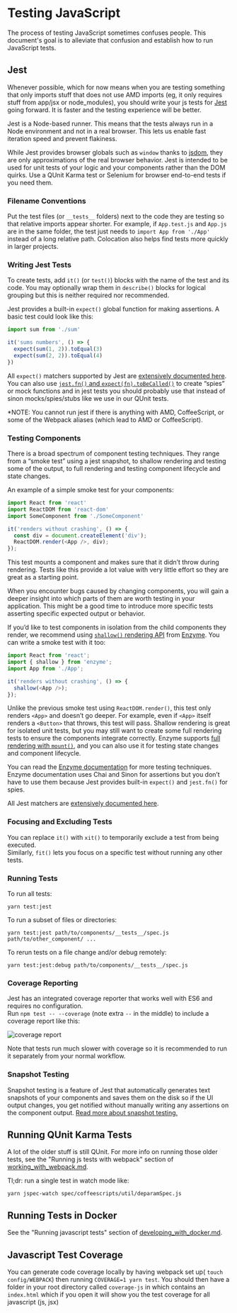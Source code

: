 # Testing JavaScript

The process of testing JavaScript sometimes confuses people. This document's goal
is to alleviate that confusion and establish how to run JavaScript tests.

## Jest
Whenever possible, which for now means when you are testing something that only imports
stuff that does not use AMD imports (eg, it only requires
stuff from app/jsx or node_modules), you should write your js tests for
[Jest](https://facebook.github.io/jest/) going forward. It is faster and the testing experience will be better.

Jest is a Node-based runner. This means that the tests always run in a Node environment and not in a real browser. This lets us enable fast iteration speed and prevent flakiness.

While Jest provides browser globals such as `window` thanks to [jsdom](https://github.com/tmpvar/jsdom), they are only approximations of the real browser behavior. Jest is intended to be used for unit tests of your logic and your components rather than the DOM quirks. Use a QUnit Karma test or Selenium for browser end-to-end tests if you need them.

### Filename Conventions

Put the test files (or `__tests__` folders) next to the code they are testing so that relative imports appear shorter. For example, if `App.test.js` and `App.js` are in the same folder, the test just needs to `import App from './App'` instead of a long relative path. Colocation also helps find tests more quickly in larger projects.

### Writing Jest Tests

To create tests, add `it()` (or `test()`) blocks with the name of the test and its code. You may optionally wrap them in `describe()` blocks for logical grouping but this is neither required nor recommended.

Jest provides a built-in `expect()` global function for making assertions. A basic test could look like this:

```js
import sum from './sum'

it('sums numbers', () => {
  expect(sum(1, 2)).toEqual(3)
  expect(sum(2, 2)).toEqual(4)
})
```

All `expect()` matchers supported by Jest are [extensively documented here](http://facebook.github.io/jest/docs/api.html#expect-value).<br>
You can also use [`jest.fn()` and `expect(fn).toBeCalled()`](http://facebook.github.io/jest/docs/api.html#tobecalled) to create “spies” or mock functions and in jest tests you should probably use that instead of sinon mocks/spies/stubs like we use in our QUnit tests.

*NOTE: You cannot run jest if there is anything with AMD, CoffeeScript, or some of the Webpack aliases (which lead to AMD or CoffeeScript).

### Testing Components

There is a broad spectrum of component testing techniques. They range from a “smoke test” using a jest snapshot, to shallow rendering and testing some of the output, to full rendering and testing component lifecycle and state changes.

An example of a simple smoke test for your components:

```js
import React from 'react'
import ReactDOM from 'react-dom'
import SomeComponent from './SomeComponent'

it('renders without crashing', () => {
  const div = document.createElement('div');
  ReactDOM.render(<App />, div);
});
```

This test mounts a component and makes sure that it didn’t throw during rendering. Tests like this provide a lot value with very little effort so they are great as a starting point.

When you encounter bugs caused by changing components, you will gain a deeper insight into which parts of them are worth testing in your application. This might be a good time to introduce more specific tests asserting specific expected output or behavior.

If you’d like to test components in isolation from the child components they render, we recommend using [`shallow()` rendering API](http://airbnb.io/enzyme/docs/api/shallow.html) from [Enzyme](http://airbnb.io/enzyme/). You can write a smoke test with it too:

```js
import React from 'react';
import { shallow } from 'enzyme';
import App from './App';

it('renders without crashing', () => {
  shallow(<App />);
});
```

Unlike the previous smoke test using `ReactDOM.render()`, this test only renders `<App>` and doesn’t go deeper. For example, even if `<App>` itself renders a `<Button>` that throws, this test will pass. Shallow rendering is great for isolated unit tests, but you may still want to create some full rendering tests to ensure the components integrate correctly. Enzyme supports [full rendering with `mount()`](http://airbnb.io/enzyme/docs/api/mount.html), and you can also use it for testing state changes and component lifecycle.

You can read the [Enzyme documentation](http://airbnb.io/enzyme/) for more testing techniques. Enzyme documentation uses Chai and Sinon for assertions but you don’t have to use them because Jest provides built-in `expect()` and `jest.fn()` for spies.

All Jest matchers are [extensively documented here](http://facebook.github.io/jest/docs/api.html#expect-value).

### Focusing and Excluding Tests

You can replace `it()` with `xit()` to temporarily exclude a test from being executed.<br>
Similarly, `fit()` lets you focus on a specific test without running any other tests.

### Running Tests

To run all tests:
```
yarn test:jest
```

To run a subset of files or directories:
```
yarn test:jest path/to/components/__tests__/spec.js path/to/other_component/ ...
```

To rerun tests on a file change and/or debug remotely:
```
yarn test:jest:debug path/to/components/__tests__/spec.js
```

### Coverage Reporting

Jest has an integrated coverage reporter that works well with ES6 and requires no configuration.<br>
Run `npm test -- --coverage` (note extra `--` in the middle) to include a coverage report like this:

![coverage report](http://i.imgur.com/5bFhnTS.png)

Note that tests run much slower with coverage so it is recommended to run it separately from your normal workflow.

### Snapshot Testing

Snapshot testing is a feature of Jest that automatically generates text snapshots of
your components and saves them on the disk so if the UI output changes, you get
notified without manually writing any assertions on the component output.
[Read more about snapshot testing.](http://facebook.github.io/jest/blog/2016/07/27/jest-14.html)

## Running QUnit Karma Tests

A lot of the older stuff is still QUnit.  For more info on running those older tests, see the "Running js tests with webpack" section of [working_with_webpack.md](https://github.com/instructure/canvas-lms/blob/master/doc/working_with_webpack.md).

Tl;dr: run a single test in watch mode like:

```
yarn jspec-watch spec/coffeescripts/util/deparamSpec.js
```

## Running Tests in Docker

See the "Running javascript tests" section of [developing_with_docker.md](https://github.com/instructure/canvas-lms/blob/master/doc/docker/developing_with_docker.md).

## Javascript Test Coverage

You can generate code coverage locally by having webpack
set up( `touch config/WEBPACK`) then running `COVERAGE=1 yarn test`.
You should then have a folder in your root directory called `coverage-js`
in which contains an `index.html` which if you open it will show you
the test coverage for all javascript (js, jsx)
